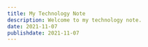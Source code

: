 ```yaml
---
title: My Technology Note
description: Welcome to my technology note.
date: 2021-11-07
publishdate: 2021-11-07
---
```

